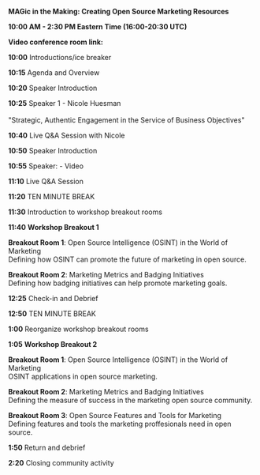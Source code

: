 **MAGic in the Making: Creating Open Source Marketing Resources**

**10:00 AM - 2:30 PM Eastern Time (16:00-20:30 UTC)**

**Video conference room link:**<br>


**10:00** Introductions/ice breaker					

**10:15** Agenda and Overview		

**10:20** Speaker Introduction			

**10:25** Speaker 1 - Nicole Huesman <br>	
"Strategic, Authentic Engagement in the Service of Business Objectives" 

**10:40** Live Q&A Session with Nicole

**10:50** Speaker Introduction	

**10:55** Speaker:  - Video	

**11:10** Live Q&A Session 

**11:20** TEN MINUTE BREAK	

**11:30** Introduction to workshop breakout rooms	

**11:40** **Workshop Breakout 1** 

**Breakout Room 1**: Open Source Intelligence (OSINT) in the World of Marketing <br> 
Defining how OSINT can promote the future of marketing in open source.

**Breakout Room 2**: Marketing Metrics and Badging Initiatives <br>
Defining how badging initiatives can help promote marketing goals.

**12:25** Check-in and Debrief	

**12:50** TEN MINUTE BREAK	

**1:00** Reorganize workshop breakout rooms

**1:05** **Workshop Breakout 2** 

**Breakout Room 1**: Open Source Intelligence (OSINT) in the World of Marketing <br> 
OSINT applications in open source marketing.

**Breakout Room 2**: Marketing Metrics and Badging Initiatives <br>
Defining the measure of success in the marketing open source community.

**Breakout Room 3**: Open Source Features and Tools for Marketing <br>
Defining features and tools the marketing proffesionals need in open source.

**1:50** Return and debrief		

**2:20** Closing community activity	
